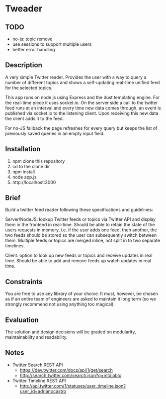 # Tweader

## TODO
- no-js: topic remove
- use sessions to support multiple users
- better error handling

## Description

A very simple Twitter reader. Provides the user with a way to query a number of different topics and shows a self-updating real-time unified feed for the selected topics.

This app runs on node.js using Express and the dust templating engine. For the real-time piece it uses socket.io. On the server side a call to the twitter feed runs at an interval and every time new data comes through, an event is published via socket.io to the listening client. Upon receiving this new data the client adds it to the feed.

For no-JS fallback the page refreshes for every query but keeps the list of previously saved queries in an empty input field.

## Installation

1. npm clone this repository
1. cd to the clone dir
1. npm install
1. node app.js
1. http://localhost:3000

## Brief

Build a twitter feed reader following these specifications and guidelines:

Server/NodeJS: lookup Twitter feeds or topics via  Twitter API and display them in the frontend in real-time. Should be able to retain the state of the users requests in memory, i.e. if the user adds one feed, then another, the two feeds should be stored so the user can subsequently switch between them. Multiple feeds or topics are merged inline, not split in to two separate timelines.

Client: option to look up new feeds or topics and receive updates in real time. Should be able to add and remove feeds up watch updates in real time.

## Constraints

You are free to use any library of your choice.  It must, however, be chosen as if an entire team of engineers are asked to maintain it long term (so we strongly recommend not using anything too magical).

## Evaluation

The solution and design decisions will be graded on modularity, maintainability and readability.

## Notes

- Twitter Search REST API
    - https://dev.twitter.com/docs/api/1/get/search
    - http://search.twitter.com/search.json?q=mtdiablo
- Twitter Timeline REST API
    - http://api.twitter.com/1/statuses/user_timeline.json?user_id=adrianocastro
